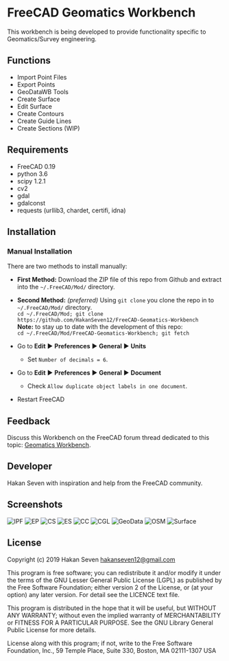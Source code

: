 # FreeCAD Geomatics Workbench
This workbench is being developed to provide functionality specific to Geomatics/Survey engineering.

## Functions
* Import Point Files  
* Export Points  
* GeoDataWB Tools
* Create Surface  
* Edit Surface  
* Create Contours  
* Create Guide Lines  
* Create Sections (WIP)

## Requirements
* FreeCAD 0.19  
* python 3.6  
* scipy 1.2.1
* cv2
* gdal
* gdalconst
* requests (urllib3, chardet, certifi, idna)

## Installation

### Manual Installation
There are two methods to install manually:  
* **First Method:** Download the ZIP file of this repo from Github and extract into the `~/.FreeCAD/Mod/` directory.  

* **Second Method:** *(preferred)* Using `git clone` you clone the repo in to `~/.FreeCAD/Mod/` directory.  
  `cd ~/.FreeCAD/Mod; git clone https://github.com/HakanSeven12/FreeCAD-Geomatics-Workbench`  
  **Note:** to stay up to date with the development of this repo:  
  `cd ~/.FreeCAD/Mod/FreeCAD-Geomatics-Workbench; git fetch`

* Go to **Edit** :arrow_forward: **Preferences** :arrow_forward: **General** :arrow_forward: **Units**  
  * Set `Number of decimals = 6`.  

* Go to **Edit** :arrow_forward: **Preferences** :arrow_forward: **General** :arrow_forward: **Document**  
  * Check `Allow duplicate object labels in one document`.  

* Restart FreeCAD

## Feedback 
Discuss this Workbench on the FreeCAD forum thread dedicated to this topic: 
[Geomatics Workbench](https://forum.freecadweb.org/viewtopic.php?f=8&t=34371).

## Developer 
Hakan Seven with inspiration and help from the FreeCAD community.

## Screenshots

![IPF](https://user-images.githubusercontent.com/3831435/57193645-0d1e6380-6f46-11e9-8f5a-8f9a5c66435b.png)
![EP](https://user-images.githubusercontent.com/3831435/57193646-0d1e6380-6f46-11e9-94d4-4f57023e2791.png)
![CS](https://user-images.githubusercontent.com/3831435/57193647-0db6fa00-6f46-11e9-92bf-0709ddb9cffb.png)
![ES](https://user-images.githubusercontent.com/3831435/57193648-0db6fa00-6f46-11e9-985d-d9376269be28.png)
![CC](https://user-images.githubusercontent.com/3831435/58474068-e3c2b300-8152-11e9-8681-d4fe065150ec.png)
![CGL](https://user-images.githubusercontent.com/3831435/58638005-76eb1c80-82fc-11e9-83bd-49dbb06d9202.png)
![GeoData](https://user-images.githubusercontent.com/3831435/59973802-212d2b80-95ad-11e9-919f-8cf3f75cb375.png)
![OSM](https://user-images.githubusercontent.com/3831435/59843173-ad96de80-9360-11e9-9c6a-153449516a7f.png)
![Surface](https://user-images.githubusercontent.com/3831435/59920075-fff40000-9431-11e9-8411-b13032364f28.gif)

## License
Copyright (c) 2019 Hakan Seven <hakanseven12@gmail.com>

This program is free software; you can redistribute it and/or modify it under the terms of the GNU Lesser General Public License (LGPL) as published by the Free Software Foundation; either version 2 of the License, or (at your option) any later version. For detail see the LICENCE text file.

This program is distributed in the hope that it will be useful, but WITHOUT ANY WARRANTY; without even the implied warranty of MERCHANTABILITY or FITNESS FOR A PARTICULAR PURPOSE.  See the GNU Library General Public License for more details.

License along with this program; if not, write to the Free Software Foundation, Inc., 59 Temple Place, Suite 330, Boston, MA  02111-1307 USA
